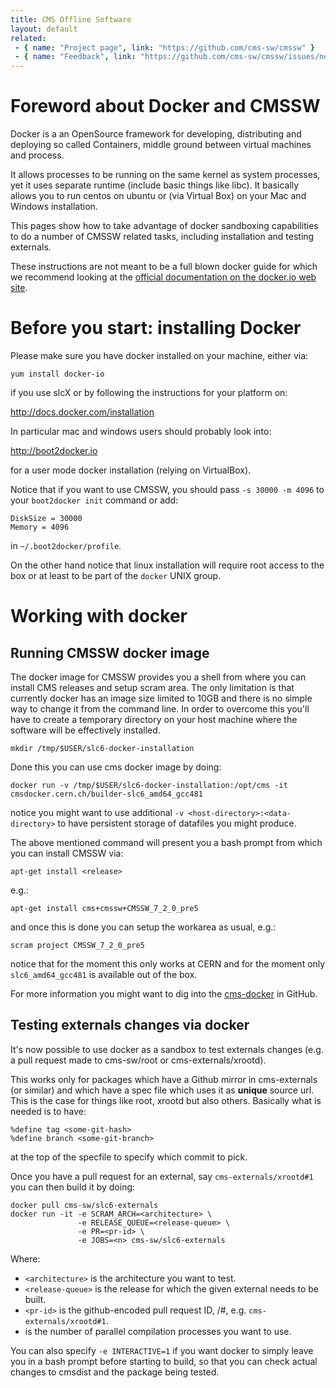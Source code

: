 ```yaml
---
title: CMS Offline Software
layout: default
related:
 - { name: "Project page", link: "https://github.com/cms-sw/cmssw" }
 - { name: "Feedback", link: "https://github.com/cms-sw/cmssw/issues/new" }
---
```


# Foreword about Docker and CMSSW

Docker is a an OpenSource framework for developing, distributing and deploying
so called Containers, middle ground between virtual machines and process.

It allows processes to be running on the same kernel as system processes, yet it
uses separate runtime (include basic things like libc). It basically allows you
to run centos on ubuntu or (via Virtual Box) on your Mac and Windows installation.

This pages show how to take advantage of docker sandboxing capabilities to do a
number of CMSSW related tasks, including installation and testing externals.

These instructions are not meant to be a full blown docker guide for which we
recommend looking at the [official documentation on the docker.io web site](https://docker.io).


# Before you start: installing Docker

Please make sure you have docker installed on your machine, either via:

    yum install docker-io

if you use slcX or by following the instructions for your platform on:

<http://docs.docker.com/installation>

In particular mac and windows users should probably look into:

<http://boot2docker.io>

for a user mode docker installation (relying on VirtualBox). 

Notice that if you want to use CMSSW, you should pass `-s 30000 -m 4096` to
your `boot2docker init` command or add:

    DiskSize = 30000
    Memory = 4096

in `~/.boot2docker/profile`.

On the other hand notice that linux installation will require root access to the
box or at least to be part of the `docker` UNIX group.

# Working with docker

## Running CMSSW docker image

The docker image for CMSSW provides you a shell from where you can install CMS
releases and setup scram area. The only limitation is that currently docker has
an image size limited to 10GB and there is no simple way to change it from the
command line. In order to overcome this you'll have to create a temporary
directory on your host machine where the software will be effectively installed.

    mkdir /tmp/$USER/slc6-docker-installation

Done this you can use cms docker image by doing:

    docker run -v /tmp/$USER/slc6-docker-installation:/opt/cms -it cmsdocker.cern.ch/builder-slc6_amd64_gcc481


notice you might want to use additional `-v <host-directory>:<data-directory>`
to have persistent storage of datafiles you might produce.

The above mentioned command will present you a bash prompt from which you can
install CMSSW via:

    apt-get install <release>

e.g.:

    apt-get install cms+cmssw+CMSSW_7_2_0_pre5

and once this is done you can setup the workarea as usual, e.g.:

    scram project CMSSW_7_2_0_pre5

notice that for the moment this only works at CERN and for the moment only
`slc6_amd64_gcc481` is available out of the box.

For more information you might want to dig into the
[cms-docker](https://github.com/cms-sw/cms-docker) in GitHub.

## Testing externals changes via docker

It's now possible to use docker as a sandbox to test externals changes (e.g. a pull
request made to cms-sw/root or cms-externals/xrootd).

This works only for packages which have a Github mirror in cms-externals (or
similar) and which have a spec file which uses it as **unique** source url. This is
the case for things like root, xrootd but also others. Basically what is needed is
to have:

    %define tag <some-git-hash>
    %define branch <some-git-branch>

at the top of the specfile to specify which commit to pick.

Once you have a pull request for an external, say `cms-externals/xrootd#1` you
can then build it by doing:

    docker pull cms-sw/slc6-externals
    docker run -it -e SCRAM_ARCH=<architecture> \
                   -e RELEASE_QUEUE=<release-queue> \
                   -e PR=<pr-id> \
                   -e JOBS=<n> cms-sw/slc6-externals

Where:

- `<architecture>` is the architecture you want to test.
- `<release-queue>` is the release for which the given external needs to be built.
- `<pr-id>` is the github-encoded pull request ID,
  <organization>/<repository>#<pr>, e.g. `cms-externals/xrootd#1`.
- <n> is the number of parallel compilation processes you want to use.

You can also specify `-e INTERACTIVE=1` if you want docker to simply leave you
in a bash prompt before starting to build, so that you can check actual changes
to cmsdist and the package being tested.
